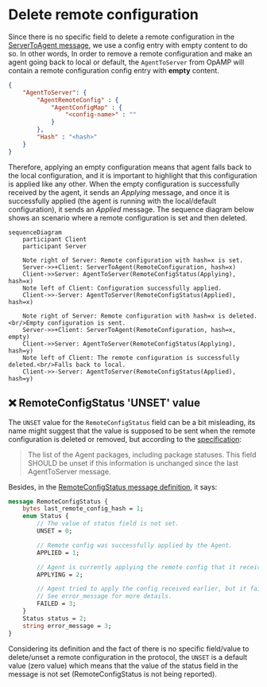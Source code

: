# Delete remote configuration

Since there is no specific field to delete a remote configuration in the [ServerToAgent message](https://github.com/open-telemetry/opamp-spec/blob/db1e1fcf14e834469f822496f2fa1ed0512141be/specification.md#servertoagent-message), we use a config entry with empty content to do so. In other words, In order to remove a remote configuration and make an agent going back to local or default, the `AgentToServer` from OpAMP will contain a remote configuration config entry with **empty** content.

```json
{
    "AgentToServer": {
        "AgentRemoteConfig" : {
            "AgentConfigMap" : {
                "<config-name>" : ""
            }
        },
        "Hash" : "<hash>"
    }
}
```

Therefore, applying an empty configuration means that agent falls back to the local configuration, and it is important to highlight that this configuration is applied like any other. When the empty configuration is successfully received by the agent, it sends an _Applying_ message, and once it is successfully applied (the agent is running with the local/default configuration), it sends an _Applied_ message. The sequence diagram below shows an scenario where a remote configuration is set and then deleted.

```mermaid
sequenceDiagram
    participant Client
    participant Server

    Note right of Server: Remote configuration with hash=x is set.
    Server->>+Client: ServerToAgent(RemoteConfiguration, hash=x)
    Client->>Server: AgentToServer(RemoteConfigStatus(Applying), hash=x)
    Note left of Client: Configuration successfully applied.
    Client->>-Server: AgentToServer(RemoteConfigStatus(Applied), hash=x)

    Note right of Server: Remote configuration with hash=x is deleted.<br/>Empty configuration is sent.
    Server->>+Client: ServerToAgent(RemoteConfiguration, hash=x, empty)
    Client->>Server: AgentToServer(RemoteConfigStatus(Applying), hash=y)
    Note left of Client: The remote configuration is successfully deleted.<br/>Falls back to local.
    Client->>-Server: AgentToServer(RemoteConfigStatus(Applied), hash=y)
```

## ❌ RemoteConfigStatus 'UNSET' value

The `UNSET` value for the  `RemoteConfigStatus` field can be a bit misleading, its name might suggest that the value is supposed to be sent when the remote configuration is deleted or removed, but according to the [specification](https://github.com/open-telemetry/opamp-spec/blob/db1e1fcf14e834469f822496f2fa1ed0512141be/specification.md#agenttoserverremote_config_status):

> The list of the Agent packages, including package statuses. This field SHOULD be unset if this information is unchanged since the last AgentToServer message.

Besides, in the [RemoteConfigStatus message definition](https://github.com/open-telemetry/opamp-spec/blob/db1e1fcf14e834469f822496f2fa1ed0512141be/specification.md#remoteconfigstatus-message), it says:

```protobuf
message RemoteConfigStatus {
    bytes last_remote_config_hash = 1;
    enum Status {
        // The value of status field is not set.
        UNSET = 0;

        // Remote config was successfully applied by the Agent.
        APPLIED = 1;

        // Agent is currently applying the remote config that it received earlier.
        APPLYING = 2;

        // Agent tried to apply the config received earlier, but it failed.
        // See error_message for more details.
        FAILED = 3;
    }
    Status status = 2;
    string error_message = 3;
}
```

Considering its definition and the fact of there is no specific field/value to delete/unset a remote configuration in the protocol, the `UNSET` is a default value (zero value) which means that the value of the status field in the message is not set (RemoteConfigStatus is not being reported).
